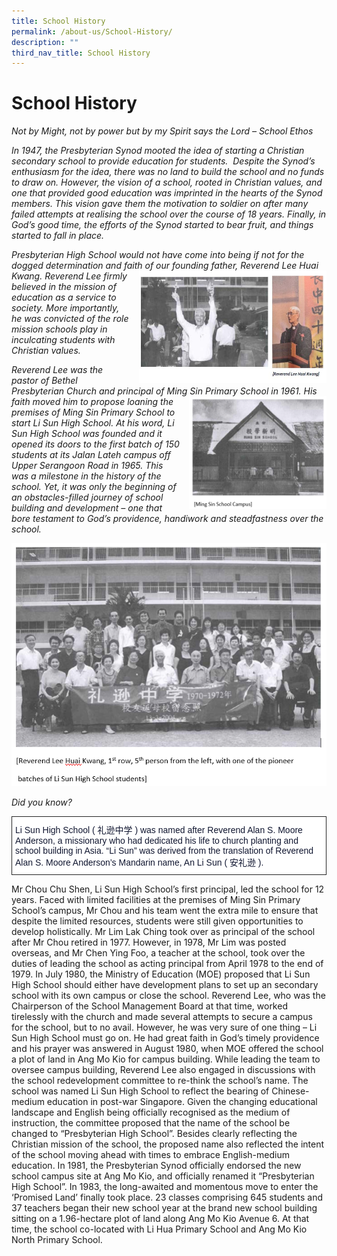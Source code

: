 ```yaml
---
title: School History
permalink: /about-us/School-History/
description: ""
third_nav_title: School History
---
```

# **School History**

_Not by Might, not by power but by my Spirit says the Lord – School Ethos_

_In 1947, the Presbyterian Synod mooted the idea of starting a Christian secondary school to provide education for students.  Despite the Synod’s enthusiasm for the idea, there was no land to build the school and no funds to draw on. However, the vision of a school, rooted in Christian values, and one that provided good education was imprinted in the hearts of the Synod members. This vision gave them the motivation to soldier on after many failed attempts at realising the school over the course of 18 years. Finally, in God’s good time, the efforts of the Synod started to bear fruit, and things started to fall in place._



_Presbyterian High School would not have come into being if not for the dogged determination and faith of our founding father, Reverend Lee Huai Kwang. <img src="/images/history-1.jpg" style="width:300px;height:180px;margin-left:15px;" align = "right"> Reverend Lee firmly believed in the mission of education as a service to society. More importantly, he was convicted of the role mission schools play in inculcating students with Christian values._




_Reverend Lee was the pastor of Bethel Presbyterian Church and principal of Ming Sin Primary School in 1961. <img src="/images/3a.png" style="width:220px;height:180px;margin-left:15px;" align = "right"> His faith moved him to propose loaning the premises of Ming Sin Primary School to start Li Sun High School.  At his word, Li Sun High School was founded and it opened its doors to the first batch of 150 students at its Jalan Lateh campus off Upper Serangoon Road in 1965. This was a milestone in the history of the school. Yet, it was only the beginning of an obstacles-filled journey of school building and development – one that bore testament to God’s providence, handiwork and steadfastness over the school._


<img src="/images/4a.png">

_Did you know?_


<table style="border-collapse:collapse;border-spacing:0" class="tg"><thead><tr><td style="background-color:#FFF;border-color:#222222;border-style:solid;border-width:1px;color:#101630;font-family:Arial, sans-serif;font-size:14px;overflow:hidden;padding:10px 5px;vertical-align:top;word-break:normal">Li Sun High School ( 礼逊中学 ) was named after Reverend Alan S. Moore Anderson, a missionary who had dedicated his life to church planting and school building in Asia. “Li Sun” was derived from the translation of Reverend Alan S. Moore Anderson’s Mandarin name, An Li Sun ( 安礼逊 ).</td></tr></thead></table>


Mr Chou Chu Shen, Li Sun High School’s first principal, led the school for 12 years. Faced with limited facilities at the premises of Ming Sin Primary School’s campus, Mr Chou and his team went the extra mile to ensure that despite the limited resources, students were still given opportunities to develop holistically. Mr Lim Lak Ching took over as principal of the school after Mr Chou retired in 1977. However, in 1978, Mr Lim was posted overseas, and Mr Chen Ying Foo, a teacher at the school, took over the duties of leading the school as acting principal from April 1978 to the end of 1979. In July 1980, the Ministry of Education (MOE) proposed that Li Sun High School should either have development plans to set up an secondary school with its own campus or close the school. Reverend Lee, who was the Chairperson of the School Management Board at that time, worked tirelessly with the church and made several attempts to secure a campus for the school, but to no avail. However, he was very sure of one thing – Li Sun High School must go on. He had great faith in God’s timely providence and his prayer was answered in August 1980, when MOE offered the school a plot of land in Ang Mo Kio for campus building. While leading the team to oversee campus building, Reverend Lee also engaged in discussions with the school redevelopment committee to re-think the school’s name. The school was named Li Sun High School to reflect the bearing of Chinese-medium education in post-war Singapore. Given the changing educational landscape and English being officially recognised as the medium of instruction, the committee proposed that the name of the school be changed to “Presbyterian High School”. Besides clearly reflecting the Christian mission of the school, the proposed name also reflected the intent of the school moving ahead with times to embrace English-medium education. In 1981, the Presbyterian Synod officially endorsed the new school campus site at Ang Mo Kio, and officially renamed it “Presbyterian High School”. In 1983, the long-awaited and momentous move to enter the ‘Promised Land’ finally took place. 23 classes comprising 645 students and 37 teachers began their new school year at the brand new school building sitting on a 1.96-hectare plot of land along Ang Mo Kio Avenue 6. At that time, the school co-located with Li Hua Primary School and Ang Mo Kio North Primary School.